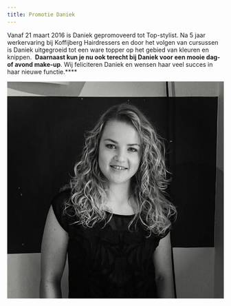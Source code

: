 ```yaml
---
title: Promotie Daniek
---
```



Vanaf 21 maart 2016 is Daniek gepromoveerd tot Top-stylist. Na 5 jaar werkervaring bij Koffijberg Hairdressers en door het volgen van cursussen is Daniek uitgegroeid tot een ware topper op het gebied van kleuren en knippen.&nbsp; **Daarnaast kun je nu ook terecht bij Daniek voor een mooie dag- of avond make-up**. Wij feliciteren Daniek en wensen haar veel succes in haar nieuwe functie.****

![](/uploads/versions/daniek-kapper-amsterdam---x----750-750x---.jpg)